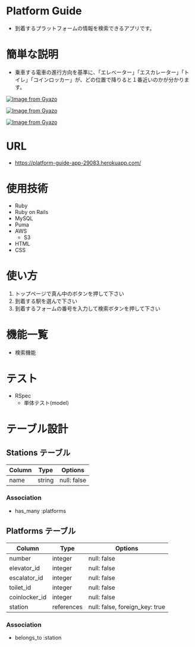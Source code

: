 # Platform Guide
 
- 到着するプラットフォームの情報を検索できるアプリです。
 
# 簡単な説明
 
- 乗車する電車の進行方向を基準に、「エレベーター」「エスカレーター」「トイレ」「コインロッカー」が、どの位置で降りると１番近いのかが分かります。

 
[![Image from Gyazo](https://i.gyazo.com/fd5c63acf0b943017864eac98be315cd.jpg)](https://gyazo.com/fd5c63acf0b943017864eac98be315cd)


[![Image from Gyazo](https://i.gyazo.com/be7e5e159578e5bd3d3534f66a3440a3.jpg)](https://gyazo.com/be7e5e159578e5bd3d3534f66a3440a3)


[![Image from Gyazo](https://i.gyazo.com/557721edd785db0b37c0adf69bb695f5.gif)](https://gyazo.com/557721edd785db0b37c0adf69bb695f5)

 
# URL
 
- https://platform-guide-app-29083.herokuapp.com/
 
# 使用技術
 
- Ruby
- Ruby on Rails
- MySQL
- Puma
- AWS
  - S3
- HTML
- CSS
 
# 使い方
 
1. トップページで真ん中のボタンを押して下さい
2. 到着する駅を選んで下さい
3. 到着するフォームの番号を入力して検索ボタンを押して下さい
 
# 機能一覧
- 検索機能
 
# テスト
 
- RSpec
  - 単体テスト(model)

# テーブル設計

## Stations テーブル

| Column | Type   | Options     |
| ------ | ------ | ------------|
| name   | string | null: false |

### Association

- has_many :platforms

## Platforms テーブル

| Column        | Type       | Options                        |
| ------------- | ---------- | -------------------------------|
| number        | integer    | null: false                    |
| elevator_id   | integer    | null: false                    |
| escalator_id  | integer    | null: false                    |
| toilet_id     | integer    | null: false                    |
| coinlocker_id | integer    | null: false                    |
| station       | references | null: false, foreign_key: true |

### Association

- belongs_to :station